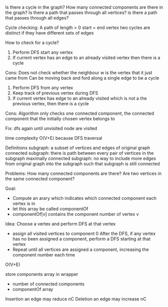 Is there a cycle in the graph?
How many connected components are there in the graph?
Is there a path that passes through all vertices?
is there a path that passes through all edges?

Cycle checking: A path of length > 0
start = end vertex
two cycles are distinct if they have different sets of edges

How to check for a cycle?
1. Perform DFS start any vertex
2. If current vertex has an edge to an already visited vertex then there is a cycle

Cons: Does not check whether the neighbour w is the vertex that it just came from
Can be moving back and ford along a single edge to be a cycle

1. Perform DFS from any vertex
2. Keep track of previous vertex during DFS
3. If current vertex has edge to an already visited which is not a the previous vertex,
then there is a cycle

Cons: Algorithm only checks one connected component, the connected component
that the initially chosen vertex belongs to

Fix: dfs again until unvisited node are visited

time complexity O(V+E) because DFS traversal

Definitions
subgraph: a subset of vertices and edges of original graph
connected subgraph: there is path between every pair of vertices in the subgraph
maximally connected subgraph: no way to include more edges from original graph into the
subgraph such that subgraph is still connected

Problems:
How many connected components are there?
Are two vertices in the same connected component?

Goal:
- Compute an arary which indicates which connected component each vertex is in
- let this array be called componentOf
- componentOf[v] contains the component number of vertex v

Idea:
Choose a vertex and perform DFS at that vertex
 - assign all visited vertices to component 0
After the DFS, if any vertex has no been assigned a component,
perform a DFS starting at that vertex
 - Repeat until all vertices are assigned a component, increasing the component number each time

O(V+E)

store components array in wrapper
- number of connected components
- componentOf array

Insertion an edge may reduce nC
Deletion an edge may increase nC



